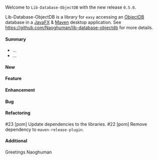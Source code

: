 Welcome to `Lib-Database-ObjectDB` with the new release `0.5.0`.

Lib-Database-ObjectDB is a library for `easy` accessing an [ObjectDB] database in 
a [JavaFX] &amp; [Maven] desktop application. See https://github.com/Naoghuman/lib-database-objectdb 
for more details.


#### Summary
* ...
* ...



#### New



#### Feature



#### Enhancement



#### Bug



#### Refactoring
#23 [pom] Update dependencies to the libraries.
#22 [pom] Remove dependency to `maven-release-plugin`.



#### Additional



Greetings
Naoghuman



[//]: # (Issues which will be integrated in this release)



[//]: # (Links)
[JavaFX]:http://docs.oracle.com/javase/8/javase-clienttechnologies.htm
[Maven]:http://maven.apache.org/
[ObjectDB]:http://www.objectdb.com/
